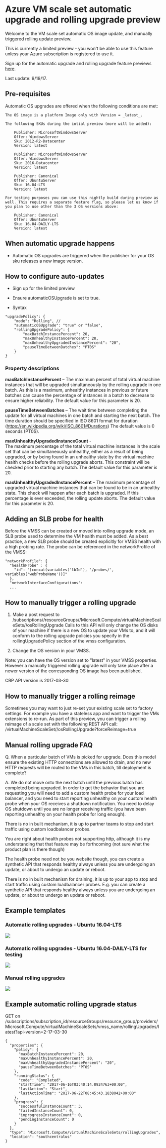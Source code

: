# Azure VM scale set automatic upgrade and rolling upgrade preview

Welcome to the VM scale set automatic OS image update, and manually triggered rolling update preview.

This is currently a limited preview - you won't be able to use this feature unless your Azure subscription is registered to use it.

Sign up for the automatic upgrade and rolling upgrade feature previews [here](https://forms.office.com/Pages/ResponsePage.aspx?id=v4j5cvGGr0GRqy180BHbRynq-GTEl8lLqDPOris8e0JUMU9BQllYT1c5SzlIRlA4UTI0V0FUMDU3MC4u).

Last update: 9/19/17.

## Pre-requisites
Automatic OS upgrades are offered when the following conditions are met:

	The OS image is a platform Image only with Version = _latest_.
    
    The following SKUs during the intial preview (more will be added):
	
		Publisher: MicrosoftWindowsServer
		Offer: WindowsServer
		Sku: 2012-R2-Datacenter
		Version: latest
		
		Publisher: MicrosoftWindowsServer
		Offer: WindowsServer
		Sku: 2016-Datacenter
		Version: latest

		Publisher: Canonical
		Offer: UbuntuServer
		Sku: 16.04-LTS
		Version: latest

	For testing purposes you can use this nightly build during preview as well. This requires a separate feature flag, so please let us know if you plan to use other than the 3 OS versions above:

		Publisher: Canonical
		Offer: UbuntuServer
		Sku: 16.04-DAILY-LTS
		Version: latest


## When automatic upgrade happens
- Automatic OS upgrades are triggered when the publisher for your OS sku releases a new image version.

## How to configure auto-updates

- Sign up for the limited preview 

- Ensure automaticOSUpgrade is set to true. 

- Syntax
```
"upgradePolicy": {
    "mode": "Rolling", // 
    "automaticOSUpgrade": "true" or "false",
	"rollingUpgradePolicy": {
		"maxBatchInstancePercent": 20,
		"maxUnhealthyInstancePercent": 20,
		"maxUnhealthyUpgradedInstancePercent": "20",
		"pauseTimeBetweenBatches": "PT0S"
	}
}
```
### Property descriptions
__maxBatchInstancePercent__ – 
The maximum percent of total virtual machine instances that will be upgraded simultaneously by the rolling upgrade in one batch. As this is a maximum, unhealthy instances in previous or future batches can cause the percentage of instances in a batch to decrease to ensure higher reliability.
The default value for this parameter is 20.

__pauseTimeBetweenBatches__ – 
The wait time between completing the update for all virtual machines in one batch and starting the next batch. 
The time duration should be specified in ISO 8601 format for duration (https://en.wikipedia.org/wiki/ISO_8601#Durations)
The default value is 0 seconds (PT0S).

__maxUnhealthyUpgradedInstanceCount__ -         
The maximum percentage of the total virtual machine instances in the scale set that can be simultaneously unhealthy, either as a result of being upgraded, or by being found in an unhealthy state by the virtual machine health checks before the rolling upgrade aborts. This constraint will be checked prior to starting any batch.
The default value for this parameter is 20.

__maxUnhealthyUpgradedInstancePercent__ – 
The maximum percentage of upgraded virtual machine instances that can be found to be in an unhealthy state. This check will happen after each batch is upgraded. If this percentage is ever exceeded, the rolling update aborts.
The default value for this parameter is 20.

## Adding an SLB probe for health
Before the VMSS can be created or moved into rolling upgrade mode, an SLB probe used to determine the VM health must be added. As a best practice, a new SLB probe should be created explicitly for VMSS health with a high probing rate. The probe can be referenced in the networkProfile of the VMSS:
```
"networkProfile": {
  "healthProbe" : {
    "id": "[concat(variables('lbId'), '/probes/', variables('webProbeName'))]"
  },
  "networkInterfaceConfigurations":
  ...
```

## How to manually trigger a rolling upgrade

1) Make a post request to /subscriptions/<subId>/resourceGroups/<rgName>/Microsoft.Compute/virtualMachineScaleSets/<vmssName>/osRollingUpgrade 
Calls to this API will only change the OS disks of your machine if there is a new OS to update your VMs to, and it will conform to the rolling upgrade policies you specify in the rollingUpgradePolicy section of the vmss configuration.

2) Change the OS version in your VMSS.

Note: you can have the OS version set to "latest" in your VMSS properties. However a manually triggered rolling upgrade will only take place after a newer version of the corresponding OS image has been published.

CRP API version is 2017-03-30

## How to manually trigger a rolling reimage
Sometimes you may want to just re-set your existing scale set to factory settings. For example you have a stateless app and want to trigger the VMs extensions to re-run. As part of this preview, you can trigger a rolling reimage of a scale set with the following REST API call: /virtualMachineScaleSet/<scaleSetName>/osRollingUpgrade?forceReimage=true

## Manual rolling upgrade FAQ

Q. When a particular batch of VMs is picked for upgrade. Does this model ensure the existing HTTP connections are allowed to drain, and no new HTTP requests will be routed to the VMs in this batch, till deployment is complete? 

A. We do not move onto the next batch until the previous batch has completed being upgraded. 
In order to get the behavior that you are requesting you will need to add a custom health probe for your load balancer, and you need to start reporting unhealthy on your custom health probe when your OS receives a shutdown notification. You need to delay OS shutdown until you are no longer receiving traffic (you have been reporting unhealthy on your health probe for long enough).

There is no in built mechanism, it is up to partner teams to stop and start traffic using custom loadbalancer probes.

You are right about health probes not supporting http, although it is my understanding that that feature may be forthcoming (not sure what the product plan is there though)

The health probe need not be you website though, you can create a synthetic API that responds healthy always unless you are undergoing an update, or about to undergo an update or reboot.

There is no in built mechanism for draining, it is up to your app to stop and start traffic using custom loadbalancer probes. E.g. you can create a synthetic API that responds healthy always unless you are undergoing an update, or about to undergo an update or reboot.


## Example templates

### Automatic rolling upgrades - Ubuntu 16.04-LTS
<a href="https://portal.azure.com/#create/Microsoft.Template/uri/https%3A%2F%2Fraw.githubusercontent.com%2FAzure%2Fvm-scale-sets%2Fmaster%2Fpreview%2Fupgrade%2Fautoupdate.json" target="_blank">
    <img src="http://azuredeploy.net/deploybutton.png"/>
</a>

### Automatic rolling upgrades - Ubuntu 16.04-DAILY-LTS for testing
<a href="https://portal.azure.com/#create/Microsoft.Template/uri/https%3A%2F%2Fraw.githubusercontent.com%2FAzure%2Fvm-scale-sets%2Fmaster%2Fpreview%2Fupgrade%2Fdailyupdate.json" target="_blank">
    <img src="http://azuredeploy.net/deploybutton.png"/>
</a>

### Manual rolling upgrades

<a href="https://portal.azure.com/#create/Microsoft.Template/uri/https%3A%2F%2Fraw.githubusercontent.com%2FAzure%2Fvm-scale-sets%2Fmaster%2Fpreview%2Fupgrade%2Fmanualupdate.json" target="_blank">
    <img src="http://azuredeploy.net/deploybutton.png"/>
</a>

## Example automatic rolling upgrade status

GET on /subscriptions/subscription_id/resourceGroups/resource_group/providers/Microsoft.Compute/virtualMachineScaleSets/vmss_name/rollingUpgrades/latest?api-version=2-17-03-30

```
{
  "properties": {
    "policy": {
      "maxBatchInstancePercent": 20,
      "maxUnhealthyInstancePercent": 20,
      "maxUnhealthyUpgradedInstancePercent": "20",
      "pauseTimeBetweenBatches": "PT0S"
    },
    "runningStatus": {
      "code": "Completed",
      "startTime": "2017-06-16T03:40:14.0924763+00:00",
      "lastAction": "Start",
      "lastActionTime": "2017-06-22T08:45:43.1838042+00:00"
    },
    "progress": {
      "successfulInstanceCount": 3,
      "failedInstanceCount": 0,
      "inprogressInstanceCount": 0,
      "pendingInstanceCount": 0
    }
  },
  "type": "Microsoft.Compute/virtualMachineScaleSets/rollingUpgrades",
  "location": "southcentralus"
}
```
